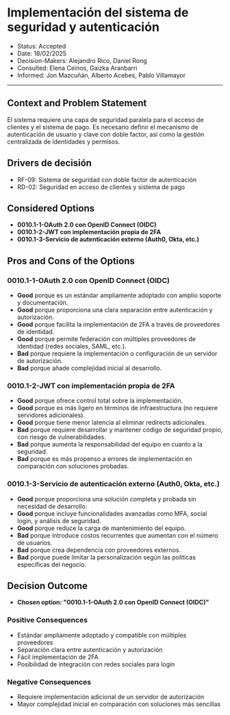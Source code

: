 # Implementación del sistema de seguridad y autenticación
* Status: Accepted
* Date: 18/02/2025
* Decision-Makers: Alejandro Rico, Daniel Rong
* Consulted: Elena Ceinos, Gaizka Aranbarri
* Informed: Jon Mazcuñán, Alberto Acebes, Pablo Villamayor
---

## Context and Problem Statement

El sistema requiere una capa de seguridad paralela para el acceso de clientes y el sistema de pago. Es necesario definir el mecanismo de autenticación de usuario y clave con doble factor, así como la gestión centralizada de identidades y permisos.

## Drivers de decisión

* RF-09: Sistema de seguridad con doble factor de autenticación
* RD-02: Seguridad en acceso de clientes y sistema de pago

## Considered Options

* **0010.1-1-OAuth 2.0 con OpenID Connect (OIDC)**
* **0010.1-2-JWT con implementación propia de 2FA**
* **0010.1-3-Servicio de autenticación externo (Auth0, Okta, etc.)**

## Pros and Cons of the Options

### 0010.1-1-OAuth 2.0 con OpenID Connect (OIDC)
* **Good** porque es un estándar ampliamente adoptado con amplio soporte y documentación.
* **Good** porque proporciona una clara separación entre autenticación y autorización.
* **Good** porque facilita la implementación de 2FA a través de proveedores de identidad.
* **Good** porque permite federación con múltiples proveedores de identidad (redes sociales, SAML, etc.).
* **Bad** porque requiere la implementación o configuración de un servidor de autorización.
* **Bad** porque añade complejidad inicial al desarrollo.

### 0010.1-2-JWT con implementación propia de 2FA
* **Good** porque ofrece control total sobre la implementación.
* **Good** porque es más ligero en términos de infraestructura (no requiere servidores adicionales).
* **Good** porque tiene menor latencia al eliminar redirects adicionales.
* **Bad** porque requiere desarrollar y mantener código de seguridad propio, con riesgo de vulnerabilidades.
* **Bad** porque aumenta la responsabilidad del equipo en cuanto a la seguridad.
* **Bad** porque es más propenso a errores de implementación en comparación con soluciones probadas.

### 0010.1-3-Servicio de autenticación externo (Auth0, Okta, etc.)
* **Good** porque proporciona una solución completa y probada sin necesidad de desarrollo.
* **Good** porque incluye funcionalidades avanzadas como MFA, social login, y análisis de seguridad.
* **Good** porque reduce la carga de mantenimiento del equipo.
* **Bad** porque introduce costos recurrentes que aumentan con el número de usuarios.
* **Bad** porque crea dependencia con proveedores externos.
* **Bad** porque puede limitar la personalización según las políticas específicas del negocio.

## Decision Outcome

* **Chosen option: "0010.1-1-OAuth 2.0 con OpenID Connect (OIDC)"**

### Positive Consequences

* Estándar ampliamente adoptado y compatible con múltiples proveedores
* Separación clara entre autenticación y autorización
* Fácil implementación de 2FA
* Posibilidad de integración con redes sociales para login

### Negative Consequences

* Requiere implementación adicional de un servidor de autorización
* Mayor complejidad inicial en comparación con soluciones más sencillas
